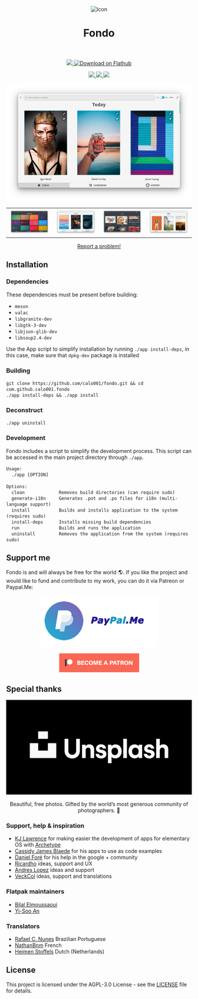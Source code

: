 <div align="center">
  <span align="center"> <img width="80" height="80" class="center" src="https://raw.githubusercontent.com/calo001/fondo/master/data/images/com.github.calo001.fondo.png" alt="Icon"></span>
  <h1 align="center">Fondo</h1>
  <h3 align="center"></h3>
</div>

<br/>

<p align="center">
    <a href="https://appcenter.elementary.io/com.github.calo001.fondo" target="_blank">
        <img src="https://appcenter.elementary.io/badge.svg">
    </a>
    <a href='https://flathub.org/apps/details/com.github.calo001.fondo' target="_blank"><img width='150' alt='Download on Flathub' src='https://flathub.org/assets/badges/flathub-badge-en.png'/></a>
</p>

<p align="center">
  <a href="https://github.com/calo001/fondo">
    <img src="https://img.shields.io/badge/Version-1.3.5-orange.svg">
  </a>
  <a href="https://github.com/calo001/fondo/blob/master/LICENSE.md">
    <img src="https://img.shields.io/badge/License-GPL%20v3-blue.svg">
  </a>
  <a href="https://travis-ci.org/calo001/fondo">
    <img src="https://travis-ci.org/calo001/fondo.svg?branch=master">
  </a>
</p>

<p align="center">
    <img src="data/images/screenshot_1.png" alt="Screenshot">
    <table>
      <tr>
        <td>
          <img src="data/images/screenshot_2.png" alt="Screenshot">
        </td>
        <td>
          <img src="data/images/screenshot_3.png" alt="Screenshot">
        </td>
        <td>
          <img src="data/images/screenshot_4.png" alt="Screenshot">
        </td>
        <td>
          <img src="data/images/screenshot_5.png" alt="Screenshot">
        </td>
      </tr>
    </table>
</p>
<p align="center">
  <a href="https://github.com/calo001/fondo/issues/new">Report a problem!</a>
</p>

## Installation

### Dependencies
These dependencies must be present before building:
 - `meson`
 - `valac`
 - `libgranite-dev`
 - `libgtk-3-dev`
 - `libjson-glib-dev`
 - `libsoup2.4-dev`


Use the App script to simplify installation by running `./app install-deps`, in this case, make sure that `dpkg-dev` package is installed
 
 ### Building

```
git clone https://github.com/calo001/fondo.git && cd com.github.calo001.fondo
./app install-deps && ./app install
```

### Deconstruct

```
./app uninstall
```

### Development

Fondo includes a script to simplify the development process. This script can be accessed in the main project directory through `./app`.

```
Usage:
  ./app [OPTION]

Options:
  clean             Removes build directories (can require sudo)
  generate-i18n     Generates .pot and .po files for i18n (multi-language support)
  install           Builds and installs application to the system (requires sudo)
  install-deps      Installs missing build dependencies
  run               Builds and runs the application
  uninstall         Removes the application from the system (requires sudo)
```

## Support me

Fondo is and will always be free for the world 🌎️. If you like the project and would like to fund and contribute to my work, you can do it via Patreon or Paypal.Me:

<p align="center">
  <a href="https://www.paypal.me/calo001" target="_blank">
    <img src="resources/paypalme.png" alt="Screenshot">
  </a>
</p>
<p align="center">
  <a href="https://www.patreon.com/carloslr" target="_blank">
      <img src="resources/become_a_patron_button.png" alt="Screenshot">
  </a>
</p>


## Special thanks

<p align="center">
  <a href="http://unsplash.com" target="_blank">
    <img src="resources/unsplash_logo.png" alt="Screenshot">
  </a>
</p>
<p align="center">
Beautiful, free photos.
Gifted by the world’s most generous community of photographers. 🎁
</p>

### Support, help & inspiration

- [KJ Lawrence](https://github.com/kjlaw89) for making easier the development of apps for elementary OS with [Archetype](https://appcenter.elementary.io/com.github.kjlaw89.archetype/)
- [Cassidy James Blaede](https://github.com/cassidyjames) for his apps to use as code examples
- [Daniel Foré](https://github.com/danrabbit) for his help in the google + community
- [Ricardho](https://github.com/ricdev2) ideas, support and UX
- [Andres Lopez](https://github.com/andreslopezrm) ideas and support
- [VeckCol](https://github.com/VeckCol) ideas, support and translations

### Flatpak maintainers
- [Bilal Elmoussaoui](https://github.com/bilelmoussaoui)
- [Yi-Soo An](https://github.com/memnoth)

### Translators
- [Rafael C. Nunes](https://github.com/rafaelcn) Brazilian Portuguese
- [NathanBnm](https://github.com/NathanBnm) French
- [Heimen Stoffels](https://github.com/Vistaus) Dutch (Netherlands)

## License

This project is licensed under the AGPL-3.0 License - see the [LICENSE](LICENSE.md) file for details.
